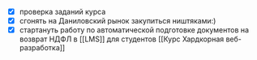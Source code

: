 - [x] проверка заданий курса
- [x] сгонять на Даниловский рынок закупиться ништяками:)
- [x] стартануть работу по автоматической подготовке документов на возврат НДФЛ в [[LMS]] для студентов [[Курс Хардкорная веб-разработка]]